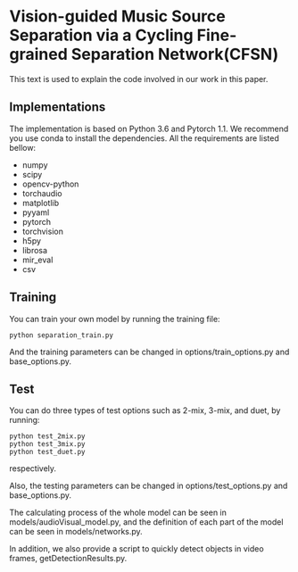 # Vision-guided Music Source Separation via a Cycling Fine-grained Separation Network(CFSN)
This text is used to explain the code involved in our work in this paper.

## Implementations
The implementation is based on Python 3.6 and Pytorch 1.1.
We recommend you use conda to install the dependencies.
All the requirements are listed bellow:
* numpy
* scipy
* opencv-python
* torchaudio
* matplotlib
* pyyaml
* pytorch
* torchvision
* h5py
* librosa
* mir_eval
* csv

## Training
You can train your own model by running the training file:
```
python separation_train.py
```

And the training parameters can be changed in options/train_options.py and base_options.py.

## Test
You can do three types of test options such as 2-mix, 3-mix, and duet, by running:
```
python test_2mix.py
python test_3mix.py
python test_duet.py 
```
respectively.

Also, the testing parameters can be changed in options/test_options.py and base_options.py.

The calculating process of the whole model can be seen in models/audioVisual_model.py, and the definition of each part of the model can be seen in models/networks.py.

In addition, we also provide a script to quickly detect objects in video frames, getDetectionResults.py.
